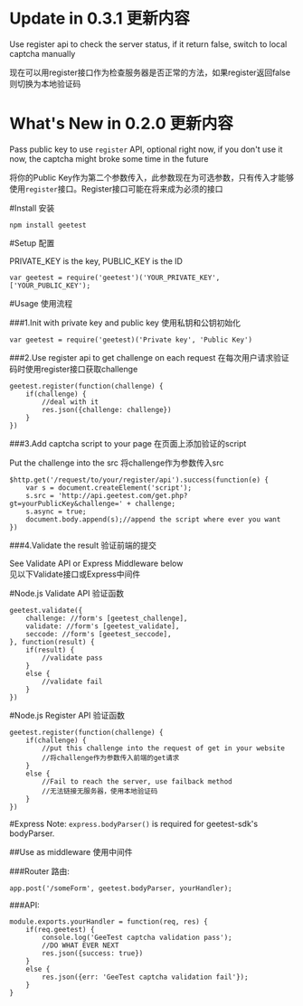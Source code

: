 # Update in 0.3.1 更新内容
Use register api to check the server status, if it return false, switch to local captcha manually  

现在可以用register接口作为检查服务器是否正常的方法，如果register返回false则切换为本地验证码


# What's New in 0.2.0 更新内容
Pass public key to use `register` API, optional right now, if you don't use it now, the captcha might broke some time in the future  

将你的Public Key作为第二个参数传入，此参数现在为可选参数，只有传入才能够使用`register`接口。Register接口可能在将来成为必须的接口

#Install 安装

```
npm install geetest

```

#Setup 配置

PRIVATE_KEY is the key, PUBLIC_KEY is the ID

```
var geetest = require('geetest')('YOUR_PRIVATE_KEY', ['YOUR_PUBLIC_KEY');

```

#Usage 使用流程

###1.Init with private key and public key 使用私钥和公钥初始化
```
var geetest = require('geetest)('Private key', 'Public Key')

```
###2.Use register api to get challenge on each request 
在每次用户请求验证码时使用register接口获取challenge

```
geetest.register(function(challenge) {
	if(challenge) {
		//deal with it
		res.json({challenge: challenge})
	}
})
```
###3.Add captcha script to your page 在页面上添加验证的script

Put the challenge into the src 将challenge作为参数传入src

```
$http.get('/request/to/your/register/api').success(function(e) {
	var s = document.createElement('script');
	s.src = 'http://api.geetest.com/get.php?gt=yourPublicKey&challenge=' + challenge;
	s.async = true;
	document.body.append(s);//append the script where ever you want
})

```
###4.Validate the result 验证前端的提交

See Validate API or Express Middleware below  
见以下Validate接口或Express中间件



#Node.js Validate API 验证函数
```
geetest.validate({
	challenge: //form's [geetest_challenge],
	validate: //form's [geetest_validate],
	seccode: //form's [geetest_seccode],
}, function(result) {
	if(result) {
		//validate pass
	}
	else {
		//validate fail
	}
})
```
#Node.js Register API 验证函数
```
geetest.register(function(challenge) {
	if(challenge) {
		//put this challenge into the request of get in your website
		//将challenge作为参数传入前端的get请求
	}
	else {
		//Fail to reach the server, use failback method
		//无法链接无服务器，使用本地验证码
	}
})
```




#Express
Note: `express.bodyParser()` is required for geetest-sdk's bodyParser.

##Use as middleware 使用中间件

###Router  路由:  
```
app.post('/someForm', geetest.bodyParser, yourHandler);
```

###API:
```
module.exports.yourHandler = function(req, res) {
	if(req.geetest) {
		console.log('GeeTest captcha validation pass');
		//DO WHAT EVER NEXT
		res.json({success: true})
	}
	else {
		res.json({err: 'GeeTest captcha validation fail'});
	}
}

```
